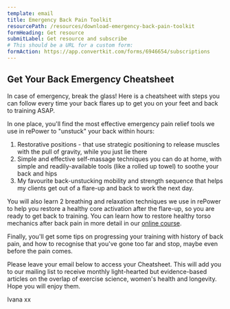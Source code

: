 ```yaml
---
template: email
title: Emergency Back Pain Toolkit
resourcePath: /resources/download-emergency-back-pain-toolkit
formHeading: Get resource
submitLabel: Get resource and subscribe
# This should be a URL for a custom form:
formAction: https://app.convertkit.com/forms/6946654/subscriptions
---
```


## Get Your Back Emergency Cheatsheet

In case of emergency, break the glass! Here is a cheatsheet with steps you can follow every time your back flares up to get you on your feet and back to training ASAP.

In one place, you'll find the most effective emergency pain relief tools we use in rePower to "unstuck" your back within hours:  

1. Restorative positions - that use strategic positioning to release muscles with the pull of gravity, while you just lie there  
2. Simple and effective self-massage techniques you can do at home, with simple and readily-available tools (like a rolled up towel) to soothe your back and hips 
3. My favourite back-unstucking mobility and strength sequence that helps my clients get out of a flare-up and back to work the next day.

You will also learn 2 breathing and relaxation techniques we use in rePower to help you restore a healthy core activation after the flare-up, so you are ready to get back to training. You can learn how to restore healthy torso mechanics after back pain in more detail in our [online course](https://movementkitchen.onlinecoursehost.com/courses/emergency-back-pain-toolkit).

Finally, you'll get some tips on progressing your training with history of back pain, and how to recognise that you've gone too far and stop, maybe even before the pain comes.

Please leave your email below to access your Cheatsheet. This will add you to our mailing list to receive monthly light-hearted but evidence-based articles on the overlap of exercise science, women's health and longevity. Hope you will enjoy them.

Ivana xx

